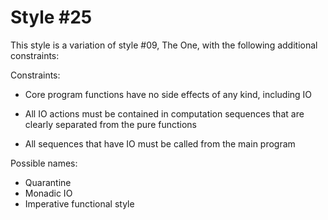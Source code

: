 Style #25
==============================

This style is a variation of style #09, The One, with the following additional constraints:

Constraints:

- Core program functions have no side effects of any kind, including IO

- All IO actions must be contained in computation sequences that are
  clearly separated from the pure functions

- All sequences that have IO must be called from the main program

Possible names:

- Quarantine
- Monadic IO
- Imperative functional style
